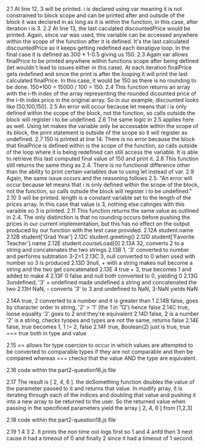 2.1 At line 12, 3 will be printed. i is declared using var meaning it is not constrained to block scope and can be printed after and outside of the block it was declared in as long as it is within the function, in this case, after iteration i is 3.
2.2 At line 13, the last caculated discountedPrice would be printed. Again, since var was used, this variable can be accessed anywhere within the scope of the function after it is defined. It's the last calculated discountedPrice as it keeps getting redefined each iteratigve loop. In the final case it is defined as 300 * 1-0.5 giving us 150.
2.3 Again var allows finalPrice to be printed anywhere within functions scope after being defined (let wouldn't lead to issues either in this case). At each iteration finalPrice gets redefined and since the print is after the looping it will print the last calculated finalPrice. In this case, it would be 150 as there is no rounding to be done. 150*100 = 15000 / 100 = 150.
2.4 This function returns an array with the i-th index of the array representing the rounded dicounted price of the i-th index price in the original array. So in our example, discounted looks like [50,100,150].
2.5 An error will occur because let means that i is only defined within the scope of the block, not the function, so calls outside the block will register i to be undefined.
2.6 The same logic in 2.5 applies here as well. Using let makes the variable only be accessable within the scope of its block, the print statement is outside of the scope so it will register as undefined.
2.7 150 is printed at line 14. There is no error because the block that finalPrice is defined within is the scope of the function, so calls outside of the loop where it is being redefined can still access the variable. It is able to retrieve this last computed final value of 150 and print it.
2.8 This function still returns the same thing as 2.4. There is no functional difference other than the ability to print certain variables due to using let instead of var.
2.9 Again, the same issue occurs and the reasoning follows 2.5. "An error will occur because let means that i is only defined within the scope of the block, not the function, so calls outside the block will register i to be undefined."
2.10 3 will be printed. length is a constant variable set to the length of the prices array. In this case that value is 3, nothing else cahnges with this varaible so 3 is printed.
2.11 This function returns the same value as outlined in 2.4. The only distinction is that no rounding occurs before pushing the prices in our current implementation, but this has no effect on the output produced by our function with the test case provided.
2.12A student.name
2.12B student['Grad Year']
2.12C student.greeting()
2.12D student['Favorite Teacher'].name
2.12E student.courseLoad[0]
2.13A 32, converts 2 to a string and concatenates the two strings
2.13B 1, '3' converted to number and performs subtration 3-2=1
2.13C 3, null converted to 0 when used with number so 3 is produced
2.13D 3null, + with a string makes null become a string and the two get concatenated
2.13E 4 true + 3, true becomes 1 and added to make 4
2.13F 0 false and null both converted to 0, yielding 0
2.13G 3undefined, '3' + undefined made undefined a string and concatenated the two
2.13H NaN, - converts '3' to 3 and undefined to NaN, 3-NaN yields NaN

2.14A true, 2 converted to a number and it is greater than 1
2.14B false, goes by character order in string, '2' > '1' (the 1 in '12') hence false
2.14C true, loose equality '2' goes to 2 and they're equivalent
2.14D false, 2 is a number '2' is a string, checks tyopes and types are not the same, returns false
2.14E false, true becomes 1, 1 != 2, false
2.14F true, Boolean(2) just is true, true === true both in type and value

2.15 == allows for type coercion to occur in which values are attempted to be converted to comparable types if they are not comparable and then be compared whereas === checks that the value AND the type are equivalent.

2.16 code within the part2-question16.js file

2.17 The result is [ 2, 4, 6 ]. the doSomething function doubles the value of the parameter passed to it and returns that value. In modify array, it is iterating through each of the indices and doubling that value and pushing it into a new array to be returned to the user. So the returned value when passing in the specificed parameters yield the array [ 2, 4, 6 ] from [1,2,3]

2.18 code within the part2-question18.js file

2.19 1 4 3 2. It prints the non time out logs first so 1 and 4 anfd then 3 next cause it had a timeout of 0 and finally 2 since it had a timeout of 1 second.